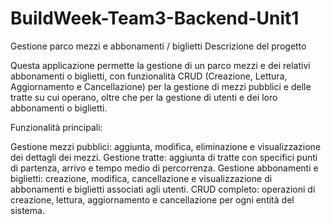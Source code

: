 # BuildWeek-Team3-Backend-Unit1
Gestione parco mezzi e abbonamenti / biglietti
Descrizione del progetto

Questa applicazione permette la gestione di un parco mezzi e dei relativi abbonamenti o biglietti, con funzionalità CRUD (Creazione, Lettura, Aggiornamento e Cancellazione) per la gestione di mezzi pubblici e delle tratte su cui operano, oltre che per la gestione di utenti e dei loro abbonamenti o biglietti.

Funzionalità principali:


 Gestione mezzi pubblici: aggiunta, modifica, eliminazione e visualizzazione dei dettagli dei mezzi.
 Gestione tratte: aggiunta di tratte con specifici punti di partenza, arrivo e tempo medio di percorrenza.
 Gestione abbonamenti e biglietti: creazione, modifica, cancellazione e visualizzazione di abbonamenti e biglietti associati agli utenti.
 CRUD completo: operazioni di creazione, lettura, aggiornamento e cancellazione per ogni entità del sistema.
